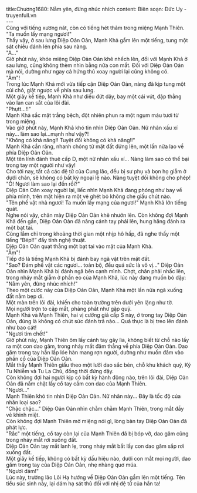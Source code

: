 title:Chương1680: Nằm yên, đừng nhúc nhích
content:
Biên soạn: Đức Uy - truyenfull.vn<br>---<br>Cùng với tiếng xương nát, còn có tiếng hét thảm trong miệng Mạnh Thiên.<br>"Ta muốn lấy mạng ngươi!"<br>Thấy vậy, ở sau lưng Diệp Oản Oản, Mạnh Khả gầm lên một tiếng, tung một sát chiêu đánh lén phía sau nàng.<br>"A..."<br>Giờ phút này, khóe miệng Diệp Oản Oản khẽ nhếch lên, đối với Mạnh Khả ở sau lưng, cũng không thèm nhìn bằng nửa con mắt. Đối với Diệp Oản Oản mà nói, dường như ngay cả hứng thú xoay người lại cũng không có.<br>"Ầm"!<br>Trong lúc Mạnh Khả mới vừa tiếp cận Diệp Oản Oản, nàng đã kịp tung một cùi chỏ, giật ngược về phía sau lưng.<br>Một giây kế tiếp, Mạnh Khả như diều đứt dây, bay một cái vút, đập thẳng vào lan can sắt của lôi đài.<br>"Phụtt...!!"<br>Mạnh Khả sắc mặt trắng bệch, đột nhiên phun ra một ngụm máu tươi từ trong miệng.<br>Vào giờ phút này, Mạnh Khả khó tin nhìn Diệp Oản Oản. Nữ nhân xấu xí này... làm sao lại…mạnh như vậy?!<br>"Không có khả năng!! Tuyệt đối không có khả năng!!"<br>Mạnh Khả cắn răng, nhanh chóng từ mặt đất đứng lên, một lần nữa lao về phía Diệp Oản Oản.<br>Một tên lính đánh thuê cấp D, một nữ nhân xấu xí... Nàng làm sao có thể bại trong tay một người như vậy!<br>Cho tới nay, tất cả các đệ tử của Cung lão, đều bị sư phụ và bọn họ giẫm ở dưới chân, sẽ không có bất kỳ ngoại lệ nào. Nàng tuyệt đối không cho phép!<br>"Ồ! Ngươi làm sao lại đến rồi?"<br>Diệp Oản Oản xoay người lại, liếc nhìn Mạnh Khả đang phóng như bay về phía mình, trên mặt hiện ra một vẻ ghét bỏ không che giấu chút nào.<br>"Tên phế vật nhà ngươi! Ta muốn lấy mạng của ngươi!" Mạnh Khả lớn tiếng quát.<br>Nghe nói vậy, chân mày Diệp Oản Oản khẽ nhướn lên. Còn không đợi Mạnh Khả đến gần, Diệp Oản Oản đã nâng cánh tay phải lên, hung hăng đánh ra một bạt tai.<br>Cùng lắm chỉ trong khoảng thời gian một nhịp hô hấp, đã nghe thấy một tiếng “Bép!!” đầy tính nghệ thuật.<br>Diệp Oản Oản quạt thẳng một bạt tai vào mặt của Mạnh Khả.<br>"Ầm"!<br>Tiếp đó là tiếng Mạnh Khả bị đánh bay ngã vật trên mặt đất.<br>"Sao? Đám phế vật các ngươi... toàn bộ, đều quá sức là vô vị..." Diệp Oản Oản nhìn Mạnh Khả bị đánh ngã bên cạnh mình. Chợt, chân phải nhấc lên, trong nháy mắt giẫm ở phần eo của Mạnh Khả, lúc này đang muốn bò dậy: "Nằm yên, đừng nhúc nhích!"<br>Theo một cước này của Diệp Oản Oản, Mạnh Khả một lần nữa ngã xuống đất nằm bẹp dí.<br>Một màn trên lôi đài, khiến cho toàn trường trên dưới yên lặng như tờ.<br>Mọi người trợn to cặp mắt, phảng phất như gặp quỷ.<br>Mạnh Khả và Mạnh Thiên, hai vị cường giả cấp S này, ở trong tay Diệp Oản Oản, đúng là không có chút sức đánh trả nào... Quả thực là bị treo lên đánh như bao cát!<br>"Ngươi tìm chết!"<br>Giờ phút này, Mạnh Thiên ôm lấy cánh tay gãy lìa, không biết từ chỗ nào lấy ra một con dao găm, trong nháy mắt đâm thẳng về phía Diệp Oản Oản. Dao găm trong tay hắn lấp lóe hàn mang rợn người, dường như muốn đâm vào phần cổ của Diệp Oản Oản.<br>Mắt thấy Mạnh Thiên giấu theo một lưỡi dao sắc bén, chỗ khu khách quý, Kỷ Tu Nhiễm và Tu La Chủ, đồng thời đứng dậy.<br>Còn không đợi hai người kịp có bất kỳ hành động nào, trên lôi đài, Diệp Oản Oản đã nắm chặt lấy cổ tay cầm con dao của Mạnh Thiên.<br>"Ngươi..."<br>Mạnh Thiên khó tin nhìn Diệp Oản Oản. Nữ nhân này... Đây là tốc độ của nhân loại sao?<br>"Chậc chậc..." Diệp Oản Oản nhìn chằm chằm Mạnh Thiên, trong mắt đầy vẻ khinh miệt.<br>Còn không đợi Mạnh Thiên mở miệng nói gì, lòng bàn tay Diệp Oản Oản đã phát lực.<br>"Rắc" một tiếng, cổ tay còn lại của Mạnh Thiên đã bị bóp vỡ, dao găm cũng trong nháy mắt rơi xuống đất.<br>Diệp Oản Oản tay mắt lanh lẹ, trong nháy mắt bắt lấy con dao găm sắp rơi xuống đất.<br>Một giây kế tiếp, không có bất kỳ dấu hiệu nào, dưới con mắt mọi người, dao găm trong tay của Diệp Oản Oản, nhẹ nhàng quơ múa.<br>"Ngươi dám!"<br>Lúc này, trưởng lão Lôi Hạ hướng về Diệp Oản Oản gầm lên một tiếng. Tên tiểu súc sinh này, lại dám hạ sát thủ đối với nhị đệ tử của hắn ta!